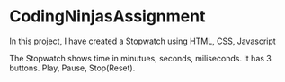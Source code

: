 # CodingNinjasAssignment

In this project, I have created a Stopwatch using HTML, CSS, Javascript

The Stopwatch shows time in minutues, seconds, miliseconds.
It has 3 buttons. Play, Pause, Stop(Reset).

